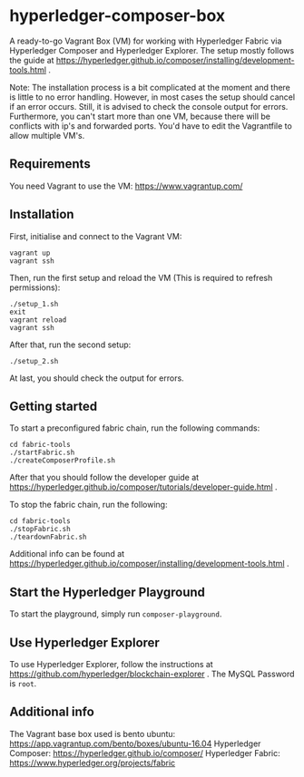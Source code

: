 # hyperledger-composer-box
A ready-to-go Vagrant Box (VM) for working with Hyperledger Fabric via Hyperledger Composer and Hyperledger Explorer. The setup mostly follows the guide at https://hyperledger.github.io/composer/installing/development-tools.html .

Note: The installation process is a bit complicated at the moment and there is little to no error handling. However, 
in most cases the setup should cancel if an error occurs. Still, it is advised to check the console output for errors.
Furthermore, you can't start more than one VM, because there will be conflicts with ip's and forwarded ports. You'd have to 
edit the Vagrantfile to allow multiple VM's.

## Requirements
You need Vagrant to use the VM: https://www.vagrantup.com/

## Installation
First, initialise and connect to the Vagrant VM:
```
vagrant up
vagrant ssh
```

Then, run the first setup and reload the VM (This is required to refresh permissions):
```
./setup_1.sh
exit
vagrant reload
vagrant ssh
```

After that, run the second setup:
```
./setup_2.sh
```

At last, you should check the output for errors.

## Getting started
To start a preconfigured fabric chain, run the following commands:
```
cd fabric-tools
./startFabric.sh
./createComposerProfile.sh
```

After that you should follow the developer guide at https://hyperledger.github.io/composer/tutorials/developer-guide.html .

To stop the fabric chain, run the following:
```
cd fabric-tools
./stopFabric.sh
./teardownFabric.sh
```

Additional info can be found at https://hyperledger.github.io/composer/installing/development-tools.html .


## Start the Hyperledger Playground
To start the playground, simply run `composer-playground`.

## Use Hyperledger Explorer
To use Hyperledger Explorer, follow the instructions at https://github.com/hyperledger/blockchain-explorer .
The MySQL Password is `root`.

## Additional info
The Vagrant base box used is bento ubuntu: https://app.vagrantup.com/bento/boxes/ubuntu-16.04
Hyperledger Composer: https://hyperledger.github.io/composer/
Hyperledger Fabric: https://www.hyperledger.org/projects/fabric

